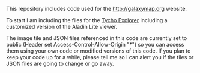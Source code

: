 This repository includes code used for the http://galaxymap.org website.

To start I am including the files for the <a href="http://galaxymap.org/drupal/node/231">Tycho Explorer</a> including a customized version of the Aladin Lite viewer.

The image tile and JSON files referenced in this code are currently set to public (Header set Access-Control-Allow-Origin "*") so you can access them using your own code or modified versions of this code. If you plan to keep your code up for a while, please tell me so I can alert you if the tiles or JSON files are going to change or go away.